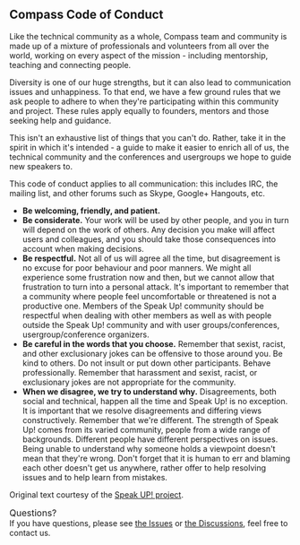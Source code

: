 Compass Code of Conduct
-----------------------

Like the technical community as a whole, Compass team and community is made up of a mixture of professionals and volunteers from all over the world, working on every aspect of the mission - including mentorship, teaching and connecting people.

Diversity is one of our huge strengths, but it can also lead to communication issues and unhappiness. To that end, we have a few ground rules that we ask people to adhere to when they're participating within this community and project. These rules apply equally to founders, mentors and those seeking help and guidance.

This isn't an exhaustive list of things that you can't do. Rather, take it in the spirit in which it's intended - a guide to make it easier to enrich all of us, the technical community and the conferences and usergroups we hope to guide new speakers to.

This code of conduct applies to all communication: this includes IRC, the mailing list, and other forums such as Skype, Google+ Hangouts, etc.

- **Be welcoming, friendly, and patient.**
- **Be considerate.** Your work will be used by other people, and you in turn will depend on the work of others. Any decision you make will affect users and colleagues, and you should take those consequences into account when making decisions.
- **Be respectful.** Not all of us will agree all the time, but disagreement is no excuse for poor behaviour and poor manners. We might all experience some frustration now and then, but we cannot allow that frustration to turn into a personal attack. It's important to remember that a community where people feel uncomfortable or threatened is not a productive one. Members of the Speak Up! community should be respectful when dealing with other members as well as with people outside the Speak Up! community and with user groups/conferences, usergroup/conference organizers.
- **Be careful in the words that you choose.** Remember that sexist, racist, and other exclusionary jokes can be offensive to those around you. Be kind to others. Do not insult or put down other participants. Behave professionally. Remember that harassment and sexist, racist, or exclusionary jokes are not appropriate for the community.
- **When we disagree, we try to understand why.** Disagreements, both social and technical, happen all the time and Speak Up! is no exception. It is important that we resolve disagreements and differing views constructively. Remember that we're different. The strength of Speak Up! comes from its varied community, people from a wide range of backgrounds. Different people have different perspectives on issues. Being unable to understand why someone holds a viewpoint doesn't mean that they're wrong. Don't forget that it is human to err and blaming each other doesn't get us anywhere, rather offer to help resolving issues and to help learn from mistakes.

Original text courtesy of the [Speak UP! project](http://web.archive.org/web/20141109123859/http://speakup.io/coc.html).

<span style="font-size: 16px; font-weight: 400">Questions?</span></br>
If you have questions, please see [the Issues](https://github.com/cubefs/compass/issues/new/choose) or [the Discussions](https://github.com/cubefs/compass/discussions), feel free to contact us.

